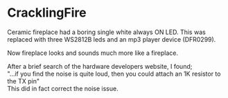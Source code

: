 # CracklingFire
Ceramic fireplace had a boring single white always ON LED.  This was replaced with three WS2812B leds and an mp3 player device (DFR0299).  
<p>Now fireplace looks and sounds much more like a fireplace.</p>
<p>After a brief search of the hardware developers website, I found;<br>
"...if you find the noise is quite loud, then you could attach an 1K resistor to the TX pin"<br>
This did in fact correct the noise issue.</p>
